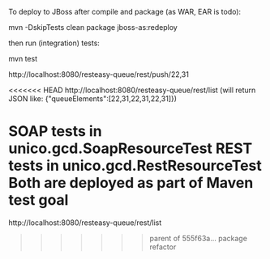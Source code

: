 To deploy to JBoss after compile and package (as WAR, EAR is todo):

mvn -DskipTests clean package  jboss-as:redeploy

then run (integration) tests:

mvn test

http://localhost:8080/resteasy-queue/rest/push/22,31

<<<<<<< HEAD
http://localhost:8080/resteasy-queue/rest/list (will return JSON like: {"queueElements":[22,31,22,31,22,31]})

SOAP tests in unico.gcd.SoapResourceTest
REST tests in unico.gcd.RestResourceTest
Both are deployed as part of Maven test goal
=======
http://localhost:8080/resteasy-queue/rest/list
>>>>>>> parent of 555f63a... package refactor
